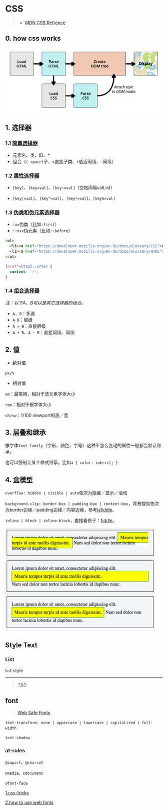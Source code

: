 # CSS
>* [MDN CSS Refrence](https://developer.mozilla.org/en-US/docs/Web/CSS/Reference)


## 0. how css works
<img width="640" src="../resources/rendering.png">

## 1. 选择器
### 1.1 [简单选择器](https://developer.mozilla.org/en-US/docs/Learn/CSS/Introduction_to_CSS/Simple_selectors)
* 元素名、类、ID、*
* 组合（`( space)`子、`>`直接子类、`+`临近同级、`~`同级）

### 1.2 [属性选择器](https://developer.mozilla.org/en-US/docs/Learn/CSS/Introduction_to_CSS/Attribute_selectors)

* `[key]`、`[key=val]`、`[key~=val]`（空格间隔valList）

* `[key|=val]`、`[key^=val]`、`[key*=val]`、`[key$=val]`



### 1.3 [伪类和伪元素选择器](https://developer.mozilla.org/en-US/docs/Learn/CSS/Introduction_to_CSS/Pseudo-classes_and_pseudo-elements)

* `:xx`伪类（比如`:first`）
* `::xxx`伪元素（比如`::before`）
```html
<ul>
  <li><a href="https://developer.mozilla.org/en-US/docs/Glossary/CSS">CSS</a> defined in the MDN glossary.</li>
  <li><a href="https://developer.mozilla.org/en-US/docs/Glossary/HTML">HTML</a> defined in the MDN glossary.</li>
</ul>
```
```css
[href^=http]::after {
  content: '⤴';
}
```

### 1.4 [组合选择器](https://developer.mozilla.org/en-US/docs/Learn/CSS/Introduction_to_CSS/Combinators_and_multiple_selectors)
*注：以下A、B可以是其它选择器的组合。*
* `A, B`：多选
* `A B`：层级
* `A > B`：直接层级
* `A + B`、`A ~ B`：直接同级、同级

## 2. 值
* 绝对值

`px/%`

* 相对值

`em`：最常用，相对于该元素字体大小

`rem`：相对于根字体大小

`vh/vw`：1/100 viewport的高／宽

## 3. 层叠和继承

像字体`font-family`（字形、颜色、字号）这种不怎么变动的属性一般都会默认继承。

也可以强制让某个样式继承，比如`a { color: inherit; }`

## 4. 盒模型
`overflow: hidden | visible | auto`依次为隐藏／显示／滚动

`background-clip: border-box | padding-box | content-box`，背景裁剪依次为border边缘／padding边缘／内容边缘，参考[jsfiddle](https://jsfiddle.net/api/mdn/)。

`inline | block | inline-block`，直接看例子：[fiddle](https://jsfiddle.net/twuuttfm/1/)。

<img width="480" alt="inline/block/inline-block" src="../resources/inline-block.png">

## Style Text

### List
list-style

---
>_TBD_
## font

>[Web Safe Fonts](http://www.cssfontstack.com/)

`text-transform: none | uppercase | lowercase | capitalized | full-width`

`text-shadow`

### at-rules


`@import`、`@charset`


`@media`、`@document`

`@font-face`

[1.css-tricks](https://css-tricks.com/snippets/css/using-font-face/)

[2.how to use web fonts](https://www.filamentgroup.com/lab/font-loading.html)
